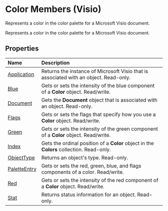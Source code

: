 
# Color Members (Visio)
Represents a color in the color palette for a Microsoft Visio document.

Represents a color in the color palette for a Microsoft Visio document.


## Properties



|**Name**|**Description**|
|:-----|:-----|
|[Application](2819183f-17de-83f2-9180-c41e435755cc.md)|Returns the instance of Microsoft Visio that is associated with an object. Read-only.|
|[Blue](7291912d-3521-5081-0e9d-4ce1bf1cccda.md)|Gets or sets the intensity of the blue component of a  **Color** object. Read/write.|
|[Document](baa9dc83-9dfb-e666-b39a-b06e66b93753.md)|Gets the  **Document** object that is associated with an object. Read-only.|
|[Flags](61289973-af74-4eca-f4ac-becb9ca35ed4.md)|Gets or sets the flags that specify how you use a  **Color** object. Read/write.|
|[Green](19d792e0-1fc7-e302-eb7d-8a80ad287a52.md)|Gets or sets the intensity of the green component of a  **Color** object. Read/write.|
|[Index](2a569a48-67df-5c6a-0863-0af7052544fb.md)|Gets the ordinal position of a  **Color** object in the **Colors** collection. Read-only.|
|[ObjectType](b0134b21-b48c-a681-3322-6a1e855847d0.md)|Returns an object's type. Read-only.|
|[PaletteEntry](4a761fc2-6696-dc44-6d23-ff630a76bdd4.md)|Gets or sets the red, green, blue, and flags components of a color. Read/write.|
|[Red](aeb7a499-710d-de11-37c6-673aac54f27d.md)|Gets or sets the intensity of the red component of a  **Color** object. Read/write.|
|[Stat](f2e837bc-0bfc-965c-cedb-decb54434bc1.md)|Returns status information for an object. Read-only.|
